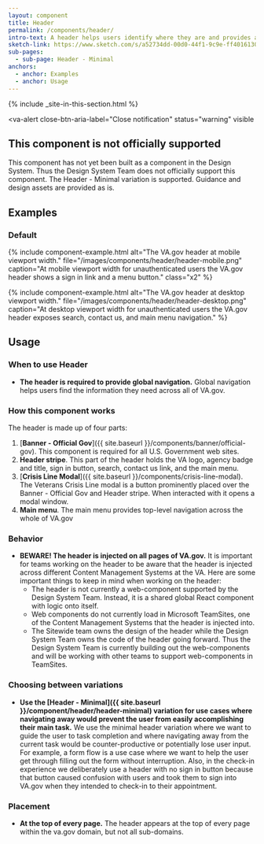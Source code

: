 ```yaml
---
layout: component
title: Header
permalink: /components/header/
intro-text: A header helps users identify where they are and provides a quick, organized way to reach the main sections of a website.
sketch-link: https://www.sketch.com/s/a52734dd-00d0-44f1-9c9e-ff4016130e5c/p/224585DD-02BA-49EB-91C6-DE20869AA4AC/canvas
sub-pages:
  - sub-page: Header - Minimal
anchors:
  - anchor: Examples
  - anchor: Usage
---
```


{% include _site-in-this-section.html %}

<va-alert
  close-btn-aria-label="Close notification"
  status="warning"
  visible
>
  <h2 slot="headline">
    This component is not officially supported
  </h2>
  <div>
    <p className="vads-u-margin-y--0">
      This component has not yet been built as a component in the Design System. Thus the Design System Team does not officially support this component. The Header - Minimal variation is supported. Guidance and design assets are provided as is.
    </p>
  </div>
</va-alert>

## Examples

### Default

{% include component-example.html alt="The VA.gov header at mobile viewport width." file="/images/components/header/header-mobile.png" caption="At mobile viewport width for unauthenticated users the VA.gov header shows a sign in link and a menu button." class="x2" %}

{% include component-example.html alt="The VA.gov header at desktop viewport width." file="/images/components/header/header-desktop.png" caption="At desktop viewport width for unauthenticated users the VA.gov header exposes search, contact us, and main menu navigation." %}

## Usage

### When to use Header 

* **The header is required to provide global navigation.** Global navigation helps users find the information they need across all of VA.gov. 

### How this component works

The header is made up of four parts:

1. [**Banner - Official Gov**]({{ site.baseurl }}/components/banner/official-gov). This component is required for all U.S. Government web sites.
2. **Header stripe**. This part of the header holds the VA logo, agency badge and title, sign in button, search, contact us link, and the main menu.
3. [**Crisis Line Modal**]({{ site.baseurl }}/components/crisis-line-modal). The Veterans Crisis Line modal is a button prominently placed over the Banner - Official Gov and Header stripe. When interacted with it opens a modal window. 
4. **Main menu**. The main menu provides top-level navigation across the whole of VA.gov 

### Behavior

* **BEWARE! The header is injected on all pages of VA.gov.** It is important for teams working on the header to be aware that the header is injected across different Content Management Systems at the VA. Here are some important things to keep in mind when working on the header:
  * The header is not currently a web-component supported by the Design System Team. Instead, it is a shared global React component with logic onto itself.
  * Web components do not currently load in Microsoft TeamSites, one of the Content Management Systems that the header is injected into. 
  * The Sitewide team owns the design of the header while the Design System Team owns the code of the header going forward. Thus the Design System Team is currently building out the web-components and will be working with other teams to support web-components in TeamSites.

### Choosing between variations

* **Use the [Header - Minimal]({{ site.baseurl }}/component/header/header-minimal) variation for use cases where navigating away would prevent the user from easily accomplishing their main task.** We use the minimal header variation where we want to guide the user to task completion and where navigating away from the current task would be counter-productive or potentially lose user input. For example, a form flow is a use case where we want to help the user get through filling out the form without interruption. Also, in the check-in experience we deliberately use a header with no sign in button because that button caused confusion with users and took them to sign into VA.gov when they intended to check-in to their appointment.

### Placement

* **At the top of every page.** The header appears at the top of every page within the va.gov domain, but not all sub-domains.
